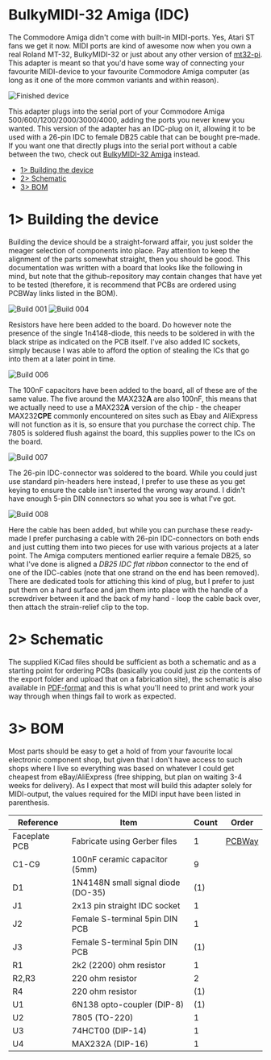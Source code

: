 # BulkyMIDI-32 Amiga (IDC)
The Commodore Amiga didn't come with built-in MIDI-ports. Yes, Atari ST fans we get it now. MIDI ports are kind of awesome now when you own a real Roland MT-32, BulkyMIDI-32 or just about any other version of [mt32-pi](https://github.com/dwhinham/mt32-pi). This adapter is meant so that you'd have some way of connecting your favourite MIDI-device to your favourite Commodore Amiga computer (as long as it one of the more common variants and within reason). 

![Finished device](https://github.com/tebl/BulkyMIDI-32/raw/main/gallery/build_amiga_idc_010.jpg)

This adapter plugs into the serial port of your Commodore Amiga 500/600/1200/2000/3000/4000, adding the ports you never knew you wanted. This version of the adapter has an IDC-plug on it, allowing it to be used with a 26-pin IDC to female DB25 cable that can be bought pre-made. If you want one that directly plugs into the serial port without a cable between the two, check out [BulkyMIDI-32 Amiga](https://github.com/tebl/BulkyMIDI-32/tree/main/adapters/BulkyMIDI-32%20Amiga) instead.

- [1> Building the device](#1-building-the-device)
- [2> Schematic](#2-schematic)
- [3> BOM](#3-bom)

# 1> Building the device
Building the device should be a straight-forward affair, you just solder the meager selection of components into place. Pay attention to keep the alignment of the parts somewhat straight, then you should be good. This documentation was written with a board that looks like the following in mind, but note that the github-repository may contain changes that have yet to be tested (therefore, it is recommend that PCBs are ordered using PCBWay links listed in the BOM).

![Build 001](https://github.com/tebl/BulkyMIDI-32/raw/main/gallery/build_amiga_idc_001.jpg)
![Build 004](https://github.com/tebl/BulkyMIDI-32/raw/main/gallery/build_amiga_idc_004.jpg)

Resistors have here been added to the board. Do however note the presence of the single 1n4148-diode, this needs to be soldered in with the black stripe as indicated on the PCB itself. I've also added IC sockets, simply because I was able to afford the option of stealing the ICs that go into them at a later point in time.

![Build 006](https://github.com/tebl/BulkyMIDI-32/raw/main/gallery/build_amiga_idc_006.jpg)

The 100nF capacitors have been added to the board, all of these are of the same value. The five around the MAX232**A** are also 100nF, this means that we actually need to use a MAX232**A** version of the chip - the cheaper MAX232**CPE** commonly encountered on sites such as Ebay and AliExpress will not function as it is, so ensure that you purchase the correct chip. The 7805 is soldered flush against the board, this supplies power to the ICs on the board.

![Build 007](https://github.com/tebl/BulkyMIDI-32/raw/main/gallery/build_amiga_idc_007.jpg)

The 26-pin IDC-connector was soldered to the board. While you could just use standard pin-headers here instead, I prefer to use these as you get keying to ensure the cable isn't inserted the wrong way around. I didn't have enough 5-pin DIN connectors so what you see is what I've got.

![Build 008](https://github.com/tebl/BulkyMIDI-32/raw/main/gallery/build_amiga_idc_008.jpg)

Here the cable has been added, but while you can purchase these ready-made I prefer purchasing a cable with 26-pin IDC-connectors on both ends and just cutting them into two pieces for use with various projects at a later point. The Amiga computers mentioned earlier require a female DB25, so what I've done is aligned a *DB25 IDC flat ribbon* connector to the end of one of the IDC-cables (note that one strand on the end has been removed). There are dedicated tools for attiching this kind of plug, but I prefer to just put them on a hard surface and jam them into place with the handle of a screwdriver between it and the back of my hand - loop the cable back over, then attach the strain-relief clip to the top.

# 2> Schematic
The supplied KiCad files should be sufficient as both a schematic and as a  starting point for ordering PCBs (basically you could just zip the contents of the export folder and upload that on a fabrication site), the schematic is also available in [PDF-format](https://github.com/tebl/BulkyMIDI-32/tree/main/documentation/schematic/adapters) and this is what you'll need to print and work your way through when things fail to work as expected.

# 3> BOM
Most parts should be easy to get a hold of from your favourite local electronic component shop, but given that I don't have access to such shops where I live so everything was based on whatever I could get cheapest from eBay/AliExpress (free shipping, but plan on waiting 3-4 weeks for delivery). As I expect that most will build this adapter solely for MIDI-output, the values required for the MIDI input have been listed in parenthesis.

| Reference      | Item                                                  | Count | Order  |
| ---------------| ----------------------------------------------------- | ----- | ------ |
| Faceplate PCB  | Fabricate using Gerber files                          |     1 | [PCBWay](https://www.pcbway.com/project/shareproject/Amiga_MIDI_Interface_IDC_81756c6e.html)
| C1-C9          | 100nF ceramic capacitor (5mm)                         |     9 |
| D1             | 1N4148N small signal diode (DO-35)                    |    (1)|
| J1             | 2x13 pin straight IDC socket                          |     1 |
| J2             | Female S-terminal 5pin DIN PCB                        |     1 |
| J3             | Female S-terminal 5pin DIN PCB                        |    (1)|
| R1             | 2k2 (2200) ohm resistor                               |     1 |
| R2,R3          | 220 ohm resistor                                      |     2 |
| R4             | 220 ohm resistor                                      |    (1)|
| U1             | 6N138 opto-coupler (DIP-8)                            |    (1)|
| U2             | 7805 (TO-220)                                         |     1 |
| U3             | 74HCT00 (DIP-14)                                      |     1 |
| U4             | MAX232A (DIP-16)                                      |     1 |
